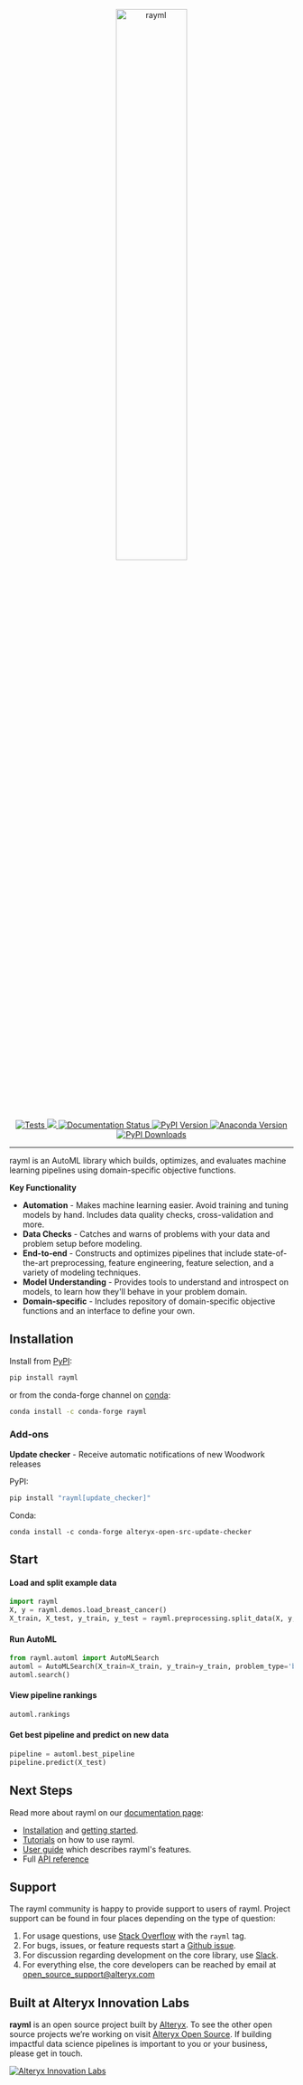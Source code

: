 <p align="center">
<img width=50% src="https://rayml-web-images.s3.amazonaws.com/rayml_horizontal.svg" alt="rayml" />
</p>

<p align="center">
    <a href="https://github.com/alteryx/woodwork/actions?query=branch%3Amain+workflow%3ATests" target="_blank">
        <img src="https://github.com/alteryx/woodwork/workflows/Tests/badge.svg?branch=main" alt="Tests" />
    </a>
    <a href="https://codecov.io/gh/alteryx/rayml">
        <img src="https://codecov.io/gh/alteryx/rayml/branch/main/graph/badge.svg?token=JDc0Ib7kYL"/>
    </a>
    <a href="https://rayml.alteryx.com/en/latest/?badge=stable" target="_blank">
        <img src="https://readthedocs.com/projects/feature-labs-inc-rayml/badge/?version=stable" alt="Documentation Status" />
    </a>
    <a href="https://badge.fury.io/py/rayml" target="_blank">
        <img src="https://badge.fury.io/py/rayml.svg?maxAge=2592000" alt="PyPI Version" />
    </a>
    <a href="https://anaconda.org/conda-forge/rayml" target="_blank">
        <img src="https://anaconda.org/conda-forge/rayml/badges/version.svg" alt="Anaconda Version" />
    </a>
    <a href="https://pepy.tech/project/rayml" target="_blank">
        <img src="https://pepy.tech/badge/rayml/month" alt="PyPI Downloads" />
    </a>
</p>
<hr>

rayml is an AutoML library which builds, optimizes, and evaluates machine learning pipelines using domain-specific objective functions.

**Key Functionality**

* **Automation** - Makes machine learning easier. Avoid training and tuning models by hand. Includes data quality checks, cross-validation and more.
* **Data Checks** - Catches and warns of problems with your data and problem setup before modeling.
* **End-to-end** - Constructs and optimizes pipelines that include state-of-the-art preprocessing, feature engineering, feature selection, and a variety of modeling techniques.
* **Model Understanding** - Provides tools to understand and introspect on models, to learn how they'll behave in your problem domain.
* **Domain-specific** - Includes repository of domain-specific objective functions and an interface to define your own.

## Installation 

Install from [PyPI](https://pypi.org/project/rayml/):

```bash
pip install rayml
```

or from the conda-forge channel on [conda](https://anaconda.org/conda-forge/rayml):

```bash
conda install -c conda-forge rayml
```

### Add-ons
**Update checker** - Receive automatic notifications of new Woodwork releases

PyPI:

```bash
pip install "rayml[update_checker]"
```
Conda:
```
conda install -c conda-forge alteryx-open-src-update-checker
```

## Start

#### Load and split example data 
```python
import rayml
X, y = rayml.demos.load_breast_cancer()
X_train, X_test, y_train, y_test = rayml.preprocessing.split_data(X, y, problem_type='binary')
```

#### Run AutoML
```python
from rayml.automl import AutoMLSearch
automl = AutoMLSearch(X_train=X_train, y_train=y_train, problem_type='binary')
automl.search()
```

#### View pipeline rankings
```python
automl.rankings
```

#### Get best pipeline and predict on new data
```python
pipeline = automl.best_pipeline
pipeline.predict(X_test)
```

## Next Steps

Read more about rayml on our [documentation page](https://rayml.alteryx.com/):

* [Installation](https://rayml.alteryx.com/en/stable/install.html) and [getting started](https://rayml.alteryx.com/en/stable/start.html).
* [Tutorials](https://rayml.alteryx.com/en/stable/tutorials.html) on how to use rayml.
* [User guide](https://rayml.alteryx.com/en/stable/user_guide.html) which describes rayml's features.
* Full [API reference](https://rayml.alteryx.com/en/stable/api_reference.html)

## Support

The rayml community is happy to provide support to users of rayml. Project support can be found in four places depending on the type of question:
1. For usage questions, use [Stack Overflow](https://stackoverflow.com/questions/tagged/rayml) with the `rayml` tag.
2. For bugs, issues, or feature requests start a [Github issue](https://github.com/alteryx/rayml/issues).
3. For discussion regarding development on the core library, use [Slack](https://join.slack.com/t/featuretools/shared_invite/enQtNTEwODEzOTEwMjg4LTQ1MjZlOWFmZDk2YzAwMjEzNTkwZTZkN2NmOGFjOGI4YzE5OGMyMGM5NGIxNTE4NjkzYWI3OWEwZjkyZGExYmQ).
4. For everything else, the core developers can be reached by email at open_source_support@alteryx.com

## Built at Alteryx Innovation Labs

**rayml** is an open source project built by [Alteryx](https://www.alteryx.com). To see the other open source projects we’re working on visit [Alteryx Open Source](https://www.alteryx.com/open-source). If building impactful data science pipelines is important to you or your business, please get in touch.

<a href="https://www.alteryx.com/innovation-labs">
    <img src="https://rayml-web-images.s3.amazonaws.com/alteryx_innovation_labs.png" alt="Alteryx Innovation Labs" />
</a>
